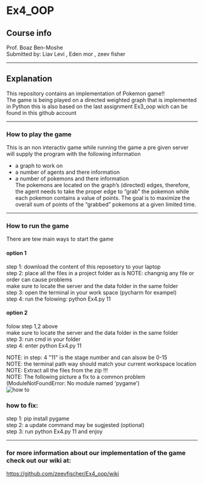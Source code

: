 
# Ex4_OOP  

## **Course info**  
Prof. Boaz Ben-Moshe  
Submitted by: Liav Levi , Eden mor , zeev fisher  

---

## **Explanation**
This repository contains an implementation of Pokemon game!!  
The game is being played on a directed weighted graph that is implemented in Python
this is also based on the last assignment Ex3_oop wich can be found in this github account  

---

### How to play the game

This is an non interactiv game while running the game a pre given server will supply the program with the following information  
* a graph to work on 
* a number of agents and there information 
* a number of pokemons and there information  
The pokemons are located on the graph’s (directed) edges, therefore, the agent needs to take the proper edge to “grab” the pokemon while each pokemon contains a value of points.
The goal is to maximize the overall sum of points of the “grabbed” pokemons at a given limited time.

---

### How to run the game
There are tew main ways to start the game 
#### option 1 
step 1: download the content of this reposetory to your laptop  
step 2: place all the files in a project folder as is 
NOTE: changnig any file or order can cause problems  
make sure to locate the server and the data folder in the same folder  
step 3: open the terminal in your work space (pycharm for exampel)  
step 4: run the folowing: python Ex4.py 11   

#### option 2
folow step 1,2 above  
make sure to locate the server and the data folder in the same folder  
step 3: run cmd in your folder  
step 4: enter python Ex4.py 11  

NOTE: in step: 4 "11" is the stage number and can alsow be 0-15  
NOTE: the terminal path way should match your current workspace location  
NOTE: Extract all the files from the zip !!!  
NOTE: The following picture a fix to a common problem (ModuleNotFoundError: No module named 'pygame')  
![how to ](https://user-images.githubusercontent.com/92921822/148664097-ba1eb39c-abf7-48ff-9049-4faac231f522.jpg)
### how to fix:
step 1: pip install pygame  
step 2: a update command may be sugjested (optional)  
step 3: run python Ex4.py 11 and enjoy

---

### for more information about our implementation of the game check out our wiki at:
https://github.com/zeevfischer/Ex4_oop/wiki

